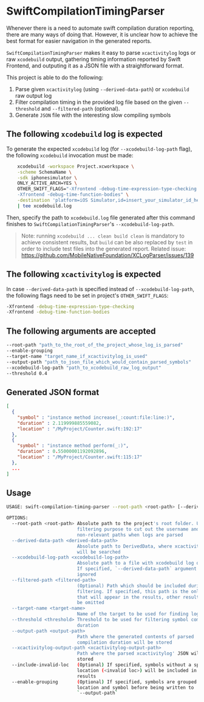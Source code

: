 # SwiftCompilationTimingParser

Whenever there is a need to automate swift compilation duration reporting, there are many ways of doing that. However, it is unclear how to achieve the best format for easier navigation in the generated reports.

`SwiftCompilationTimingParser` makes it easy to parse `xcactivitylog` logs or raw `xcodebuild` output, gathering timing information reported by Swift Frontend, and outputing it as a JSON file with a straightforward format.

This project is able to do the following:

1. Parse given `xcactivitylog` (using `--derived-data-path`) or `xcodebuild` raw output log
2. Filter compilation timing in the provided log file based on the given `--threshold` and `--filtered-path` (optional).
3. Generate `JSON` file with the interesting slow compiling symbols

## The following `xcodebuild` log is expected

To generate the expected `xcodebuild` log (for `--xcodebuild-log-path` flag), the following `xcodebuild` invocation must be made:

```bash                                         
    xcodebuild -workspace Project.xcworkspace \
    -scheme SchemaName \
    -sdk iphonesimulator \
    ONLY_ACTIVE_ARCH=YES \
    OTHER_SWIFT_FLAGS="-Xfrontend -debug-time-expression-type-checking \
    -Xfrontend -debug-time-function-bodies" \
    -destination 'platform=iOS Simulator,id=insert_your_simulator_id_here' clean build clean \
    | tee xcodebuild.log
```

Then, specify the path to `xcodebuild.log` file generated after this command finishes to `SwiftCompilationTimingParser`'s `--xcodebuild-log-path`.

> Note: running `xcodebuild ... clean build clean` is mandatory to achieve consistent results, but `build` can be also replaced by `test` in order to include test files into the generated report. Related issue: https://github.com/MobileNativeFoundation/XCLogParser/issues/139

## The following `xcactivitylog` is expected

In case `--derived-data-path` is specified instead of `--xcodebuild-log-path`, the following flags need to be set in project's `OTHER_SWIFT_FLAGS`: 

```bash
-Xfrontend -debug-time-expression-type-checking
-Xfrontend -debug-time-function-bodies
```

## The following arguments are accepted

```bash
--root-path "path_to_the_root_of_the_project_whose_log_is_parsed"
--enable-grouping
--target-name "target_name_if_xcactivitylog_is_used"
--output-path "path_to_json_file_which_would_contain_parsed_symbols"
--xcodebuild-log-path "path_to_xcodebuild_raw_log_output"
--threshold 0.4
```

## Generated JSON format

```json
[
  {
    "symbol" : "instance method increase(_:count:file:line:)",
    "duration" : 2.119999885559082,
    "location" : "/MyProject/Counter.swift:192:17"
  },
  {
    "symbol" : "instance method perform(_:)",
    "duration" : 0.55000001192092896,
    "location" : "/MyProject/Counter.swift:115:17"
  },
  ...
]
```

## Usage

```bash
USAGE: swift-compilation-timing-parser --root-path <root-path> [--derived-data-path <derived-data-path>] [--xcodebuild-log-path <xcodebuild-log-path>] [--filtered-path <filtered-path>] --target-name <target-name> --threshold <threshold> --output-path <output-path> [--xcactivitylog-output-path <xcactivitylog-output-path>] [--include-invalid-loc] [--enable-grouping]

OPTIONS:
  --root-path <root-path> Absolute path to the project's root folder. Used for
                          filtering purpose to cut out the username and other
                          non-relevant paths when logs are parsed
  --derived-data-path <derived-data-path>
                          Absolute path to DerivedData, where xcactivitylog
                          will be searched
  --xcodebuild-log-path <xcodebuild-log-path>
                          Absolute path to a file with xcodebuild log output.
                          If specified, `--derived-data-path` argument is
                          ignored
  --filtered-path <filtered-path>
                          (Optional) Path which should be included during log
                          filtering. If specified, this path is the only path
                          that will appear in the results, other results will
                          be omitted
  --target-name <target-name>
                          Name of the target to be used for finding logs
  --threshold <threshold> Threshold to be used for filtering symbol compilation
                          duration
  --output-path <output-path>
                          Path where the generated contents of parsed
                          compilation duration will be stored
  --xcactivitylog-output-path <xcactivitylog-output-path>
                          Path where the parsed xcactivitylog' JSON will be
                          stored
  --include-invalid-loc   (Optional) If specified, symbols without a specific
                          location (<invalid loc>) will be included in the
                          results
  --enable-grouping       (Optional) If specified, symbols are grouped by
                          location and symbol before being written to
                          `--output-path`
```